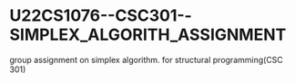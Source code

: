 # U22CS1076--CSC301--SIMPLEX_ALGORITH_ASSIGNMENT
group assignment on simplex algorithm. for structural programming(CSC 301)
